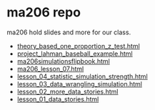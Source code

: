 
<!-- README.md is generated from README.Rmd. Please edit that file -->

# ma206 repo

<!-- badges: start -->

<!-- badges: end -->

ma206 hold slides and more for our class.

  - [theory\_based\_one\_proportion\_z\_test.html](https://evamaerey.github.io/ma206/theory_based_one_proportion_z_test.html)
  - [project\_lahman\_baseball\_example.html](https://evamaerey.github.io/ma206/project_lahman_baseball_example.html)
  - [ma206simulationsflipbook.html](https://evamaerey.github.io/ma206/ma206simulationsflipbook.html)
  - [ma206\_lesson\_07.html](https://evamaerey.github.io/ma206/ma206_lesson_07.html)
  - [lesson\_04\_statistic\_simulation\_strength.html](https://evamaerey.github.io/ma206/lesson_04_statistic_simulation_strength.html)
  - [lesson\_03\_data\_wrangling\_simulation.html](https://evamaerey.github.io/ma206/lesson_03_data_wrangling_simulation.html)
  - [lesson\_02\_more\_data\_stories.html](https://evamaerey.github.io/ma206/lesson_02_more_data_stories.html)
  - [lesson\_01\_data\_stories.html](https://evamaerey.github.io/ma206/lesson_01_data_stories.html)
